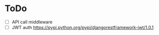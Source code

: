 # ToDo

- [ ] API call middleware
- [ ] JWT auth https://pypi.python.org/pypi/djangorestframework-jwt/1.0.1